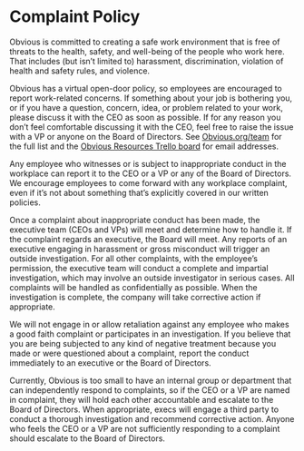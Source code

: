 # Complaint Policy

Obvious is committed to creating a safe work environment that is free of threats to the health, safety, and well-being of the people who work here. That includes (but isn’t limited to) harassment, discrimination, violation of health and safety rules, and violence.

Obvious has a virtual open-door policy, so employees are encouraged to report work-related concerns. If something about your job is bothering you, or if you have a question, concern, idea, or problem related to your work, please discuss it with the CEO as soon as possible. If for any reason you don’t feel comfortable discussing it with the CEO, feel free to raise the issue with a VP or anyone on the Board of Directors. See [Obvious.org/team](Obvious.org/team) for the full list and the [Obvious Resources Trello board](https://trello.com/b/0tbitS80/emp-Obvious-resources) for email addresses.

Any employee who witnesses or is subject to inappropriate conduct in the workplace can report it to the CEO or a VP or any of the Board of Directors. We encourage employees to come forward with any workplace complaint, even if it’s not about something that’s explicitly covered in our written policies.

Once a complaint about inappropriate conduct has been made, the executive team (CEOs and VPs) will meet and determine how to handle it. If the complaint regards an executive, the Board will meet. Any reports of an executive engaging in harassment or gross misconduct will trigger an outside investigation. For all other complaints, with the employee’s permission, the executive team will conduct a complete and impartial investigation, which may involve an outside investigator in serious cases. All complaints will be handled as confidentially as possible. When the investigation is complete, the company will take corrective action if appropriate. 

We will not engage in or allow retaliation against any employee who makes a good faith complaint or participates in an investigation. If you believe that you are being subjected to any kind of negative treatment because you made or were questioned about a complaint, report the conduct immediately to an executive or the Board of Directors.

Currently, Obvious is too small to have an internal group or department that can independently respond to complaints, so if the CEO or a VP are named in complaint, they will hold each other accountable and escalate to the Board of Directors. When appropriate, execs will engage a third party to conduct a thorough investigation and recommend corrective action. Anyone who feels the CEO or a VP are not sufficiently responding to a complaint should escalate to the Board of Directors.
